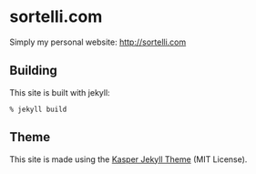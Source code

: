 # sortelli.com

Simply my personal website: http://sortelli.com

## Building

This site is built with jekyll:

    % jekyll build

## Theme

This site is made using the [Kasper Jekyll
Theme](http://github.com/rosario/kasper) (MIT License).

